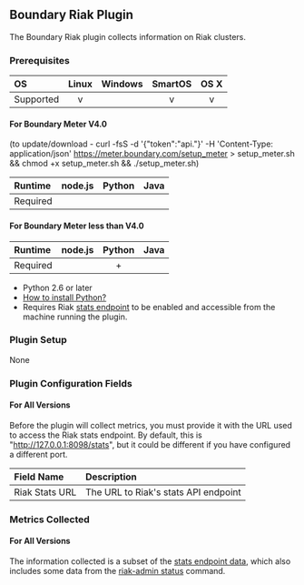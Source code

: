 Boundary Riak Plugin
--------------------

The Boundary Riak plugin collects information on Riak clusters.

### Prerequisites

|     OS    | Linux | Windows | SmartOS | OS X |
|:----------|:-----:|:-------:|:-------:|:----:|
| Supported |   v   |         |    v    |  v   |

#### For Boundary Meter V4.0
(to update/download - curl -fsS -d '{"token":"api.<Your API Key Here>"}' -H 'Content-Type: application/json' https://meter.boundary.com/setup_meter > setup_meter.sh && chmod +x setup_meter.sh && ./setup_meter.sh)

|  Runtime | node.js | Python | Java |
|:---------|:-------:|:------:|:----:|
| Required |         |        |      |

#### For Boundary Meter less than V4.0

|  Runtime | node.js | Python | Java |
|:---------|:-------:|:------:|:----:|
| Required |         |    +   |      |

- Python 2.6 or later
- [How to install Python?](https://help.boundary.com/hc/articles/202270132)
- Requires Riak [stats endpoint](http://docs.basho.com/riak/latest/dev/references/http/status/) to be enabled and accessible from the machine running the plugin.

### Plugin Setup

None


### Plugin Configuration Fields

#### For All Versions

Before the plugin will collect metrics, you must provide it with the URL used to access the Riak stats endpoint.  By default, this is "http://127.0.0.1:8098/stats", but it could be different if you have configured a different port.

|Field Name    |Description                         |
|:-------------|:-----------------------------------|
|Riak Stats URL|The URL to Riak's stats API endpoint|

### Metrics Collected

#### For All Versions

The information collected is a subset of the [stats endpoint data](http://docs.basho.com/riak/latest/dev/references/http/status/), which also includes some data from the [riak-admin status](http://docs.basho.com/riak/latest/ops/running/nodes/inspecting/) command.


